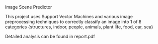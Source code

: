 Image Scene Predictor 

This project uses Support Vector Machines and various image preprocessing techniques to correctly classify an image into 1 of 8 categories {structures, indoor, people, animals, plant life, food, car, sea}

Detailed analysis can be found in report.pdf
